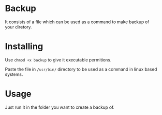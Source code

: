 # Backup
It consists of a file which can be used as a command to make backup of your diretory.

# Installing
Use `chmod +x backup` to give it executable permitions.
  
Paste the file in `/usr/bin/` directory to be used as a command in linux based systems.
  
# Usage
Just run it in the folder you want to create a backup of.
